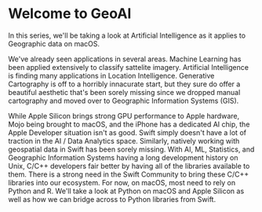 # Welcome to GeoAI

In this series, we'll be taking a look at Artificial Intelligence as it applies to Geographic data on macOS.

We've already seen applications in several areas.  Machine Learning has been applied extensively to classify sattelite imagery.  Artificial Intelligence is finding many applications in Location Intelligence.  Generative Cartography is off to a horribly innacurate start, but they sure do offer a beautiful aesthetic that's been sorely missing since we dropped manual cartography and moved over to Geographic Information Systems (GIS).

While Apple Silicon brings strong GPU performance to Apple hardware, Mojo being brought to macOS, and the iPhone has a dedicated AI chip, the Apple Developer situation isn't as good.  Swift simply doesn't have a lot of traction in the AI / Data Analytics space.  Similarly, natively working with geospatial data in Swift has been sorely missing.  With AI, ML, Statistics, and Geographic Information Systems having a long development history on Unix, C/C++ developers fair better by having all of the libraries available to them. There is a strong need in the Swift Community to bring these C/C++ libraries into our ecosystem.  For now, on macOS, most need to rely on Python and R.  We'll take a look at Python on macOS and Apple Silicon as well as how we can bridge across to Python libraries from Swift.



